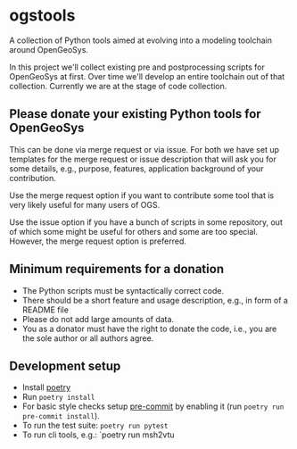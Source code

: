 # ogstools

A collection of Python tools aimed at evolving into a modeling toolchain around OpenGeoSys.

In this project we'll collect existing pre and postprocessing scripts for
OpenGeoSys at first. Over time we'll develop an entire toolchain out of that
collection. Currently we are at the stage of code collection.

## Please donate your existing Python tools for OpenGeoSys

This can be done via merge request or via issue. For both we have set up
templates for the merge request or issue description that will ask you for some
details, e.g., purpose, features, application background of your contribution.

Use the merge request option if you want to contribute some tool that is very
likely useful for many users of OGS.

Use the issue option if you have a bunch of scripts in some repository, out of
which some might be useful for others and some are too special. However, the
merge request option is preferred.

## Minimum requirements for a donation

* The Python scripts must be syntactically correct code.
* There should be a short feature and usage description, e.g., in form of a README file
* Please do not add large amounts of data.
* You as a donator must have the right to donate the code, i.e., you are the
  sole author or all authors agree.

## Development setup

* Install [poetry](https://python-poetry.org/docs/#installation)
* Run `poetry install`
* For basic style checks setup [pre-commit](https://pre-commit.com) by enabling it (run
  `poetry run pre-commit install`).
* To run the test suite: `poetry run pytest`
* To run cli tools, e.g.: `poetry run msh2vtu
